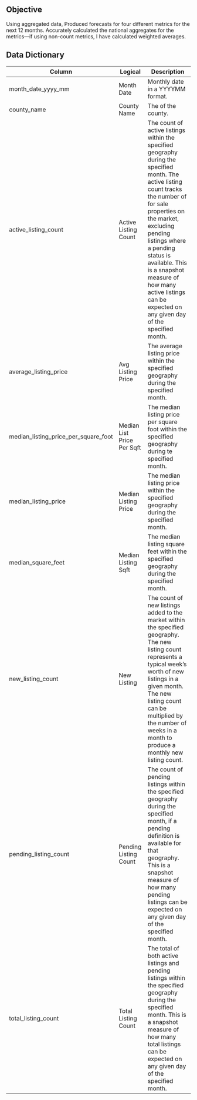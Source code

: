 ## Objective

Using aggregated data, Produced forecasts for four different metrics for the next 12 months. Accurately calculated the national aggregates for the metrics—if using non-count metrics, I have calculated weighted averages.

## Data Dictionary

|Column|Logical|Description|
|---|---|---|
|month_date_yyyy_mm|	Month Date|	Monthly date in a YYYYMM format.|
|county_name|	County Name|	The of the county.|
|active_listing_count	|Active Listing Count|	The count of active listings within the specified geography during the specified month. The active listing count tracks the number of for sale properties on the market, excluding pending listings where a pending status is available. This is a snapshot measure of how many active listings can be expected on any given day of the specified month.|
|average_listing_price|	Avg Listing Price|	The average listing price within the specified geography during the specified month.|
|median_listing_price_per_square_foot|	Median List Price Per Sqft|	The median listing price per square foot within the specified geography during te specified month.|
|median_listing_price	|Median Listing Price|	The median listing price within the specified geography during the specified month.|
|median_square_feet	|Median Listing Sqft	|The median listing square feet within the specified geography during the specified month.|
|new_listing_count	|New Listing |	The count of new listings added to the market within the specified geography. The new listing count represents a typical week’s worth of new listings in a given month. The new listing count can be multiplied by the number of weeks in a month to produce a monthly new listing count.|
|pending_listing_count|	Pending Listing Count	|The count of pending listings within the specified geography during the specified month, if a pending definition is available for that geography. This is a snapshot measure of how many pending listings can be expected on any given day of the specified month.|
|total_listing_count|	Total Listing Count	|The total of both active listings and pending listings within the specified geography during the specified month. This is a snapshot measure of how many total listings can be expected on any given day of the specified month.|
